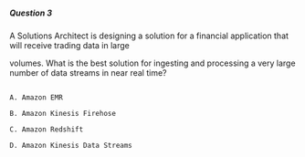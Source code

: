 ##### Question 3


A Solutions Architect is designing a solution for a financial application that will receive trading data in large

volumes. What is the best solution for ingesting and processing a very large number of data streams in near real time?


```

A. Amazon EMR

B. Amazon Kinesis Firehose

C. Amazon Redshift

D. Amazon Kinesis Data Streams

```

